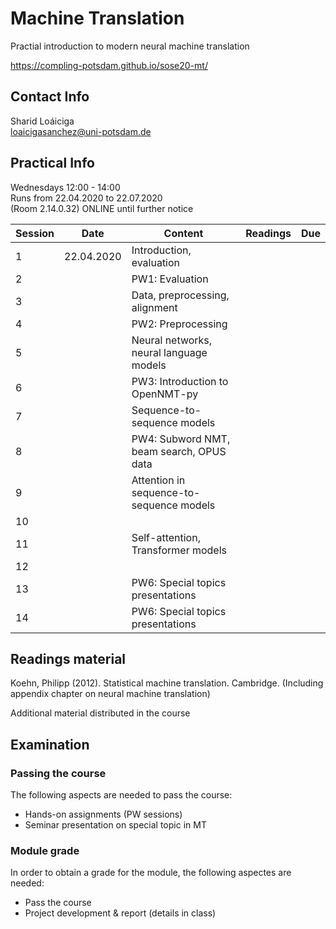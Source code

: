 # Machine Translation  

Practial introduction to modern neural machine translation  

<https://compling-potsdam.github.io/sose20-mt/>

## Contact Info
Sharid Loáiciga  
<loaicigasanchez@uni-potsdam.de>  

## Practical Info

Wednesdays 12:00 - 14:00  
Runs from 22.04.2020  to 22.07.2020  
(Room 2.14.0.32) ONLINE until further notice  

| Session  | Date  | Content  | Readings  | Due |
|---|---|---|---|---|
| 1  | 22.04.2020  | Introduction, evaluation  |   |   |
| 2 |   | PW1: Evaluation  |   |   |
| 3  |   | Data, preprocessing, alignment  |   |   |
| 4  |   | PW2: Preprocessing  |   |   |
| 5  |   | Neural networks, neural language models  |   |   |
| 6  |   | PW3: Introduction to OpenNMT-py  |   |   |
| 7  |   | Sequence-to-sequence models  |   |   |
| 8  |   | PW4: Subword NMT, beam search, OPUS data  |   |   |
| 9  |   | Attention in sequence-to-sequence models  |   |   |
| 10  |   |   |   |   |
| 11  |   | Self-attention, Transformer models |   |   |
| 12  |   |   |   |   |
| 13  |   | PW6: Special topics presentations  |   |   |
| 14  |   | PW6: Special topics presentations  |   |   |

## Readings material 

Koehn, Philipp (2012). Statistical machine translation. Cambridge. (Including appendix chapter on neural machine translation)

Additional material distributed in the course

## Examination

### Passing the course  

The following aspects are needed to pass the course:  

 - Hands-on assignments (PW sessions)  
 - Seminar presentation on special topic in MT 
 
### Module grade  

In order to obtain a grade for the module, the following aspectes are needed:  

 - Pass the course  
 - Project development & report (details in class)

